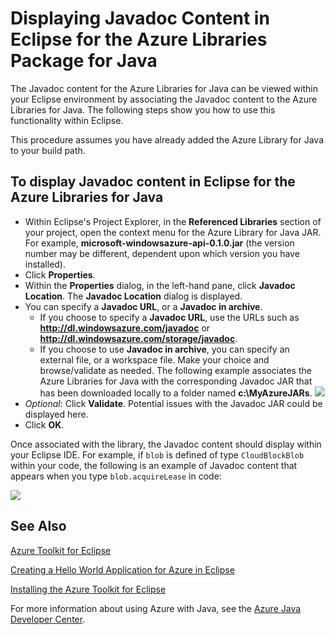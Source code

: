 <properties
    pageTitle="Displaying Javadoc Content in Eclipse for the Azure Libraries Package for Java"
    description="How to display the Javadoc content for the Azure Libraries in Eclipse."
    services=""
    documentationCenter="java"
    authors="rmcmurray"
    manager="wpickett"
    editor=""/>

<tags
    ms.service="multiple"
    ms.workload="na"
    ms.tgt_pltfrm="multiple"
    ms.devlang="Java"
    ms.topic="article"
    ms.date="08/11/2016" 
    ms.author="robmcm"/>

<!-- Legacy MSDN URL = https://msdn.microsoft.com/library/azure/hh698319.aspx -->

# Displaying Javadoc Content in Eclipse for the Azure Libraries Package for Java #

The Javadoc content for the Azure Libraries for Java can be viewed within your Eclipse environment by associating the Javadoc content to the Azure Libraries for Java. The following steps show you how to use this functionality within Eclipse.

This procedure assumes you have already added the Azure Library for Java to your build path.

## To display Javadoc content in Eclipse for the Azure Libraries for Java ##

* Within Eclipse's Project Explorer, in the **Referenced Libraries** section of your project, open the context menu for the Azure Library for Java JAR. For example, **microsoft-windowsazure-api-0.1.0.jar** (the version number may be different, dependent upon which version you have installed).
* Click **Properties**.
* Within the **Properties** dialog, in the left-hand pane, click **Javadoc Location**. The **Javadoc Location** dialog is displayed.
* You can specify a **Javadoc URL**, or a **Javadoc in archive**.
    * If you choose to specify a **Javadoc URL**, use the URLs such as **http://dl.windowsazure.com/javadoc** or **http://dl.windowsazure.com/storage/javadoc**.
    * If you choose to use **Javadoc in archive**, you can specify an external file, or a workspace file.
    Make your choice and browse/validate as needed. The following example associates the Azure Libraries for Java with the corresponding Javadoc JAR that has been downloaded locally to a folder named **c:\MyAzureJARs**.
    ![][ic553487]
* *Optional*: Click **Validate**. Potential issues with the Javadoc JAR could be displayed here.
* Click **OK**.

Once associated with the library, the Javadoc content should display within your Eclipse IDE. For example, if `blob` is defined of type `CloudBlockBlob` within your code, the following is an example of Javadoc content that appears when you type `blob.acquireLease` in code:

![][ic553488]

## See Also ##

[Azure Toolkit for Eclipse][]

[Creating a Hello World Application for Azure in Eclipse][]

[Installing the Azure Toolkit for Eclipse][] 

For more information about using Azure with Java, see the [Azure Java Developer Center][].

<!-- URL List -->

[Azure Java Developer Center]: http://go.microsoft.com/fwlink/?LinkID=699547
[Azure Toolkit for Eclipse]: http://go.microsoft.com/fwlink/?LinkID=699529
[Creating a Hello World Application for Azure in Eclipse]: http://go.microsoft.com/fwlink/?LinkID=699533
[Installing the Azure Toolkit for Eclipse]: http://go.microsoft.com/fwlink/?LinkId=699546

<!-- IMG List -->

[ic553487]: ./media/azure-toolkit-for-eclipse-displaying-javadoc-content-for-azure-libraries/ic553487.png
[ic553488]: ./media/azure-toolkit-for-eclipse-displaying-javadoc-content-for-azure-libraries/ic553488.png